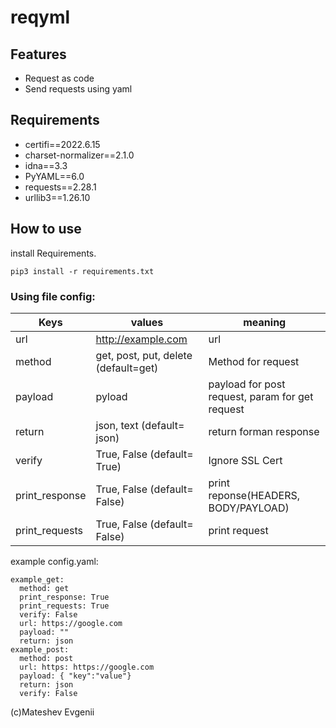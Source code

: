 # reqyml

## Features
- Request as code
- Send requests using yaml

## Requirements
- certifi==2022.6.15
- charset-normalizer==2.1.0
- idna==3.3
- PyYAML==6.0
- requests==2.28.1
- urllib3==1.26.10


## How to use
install Requirements.
``` 
pip3 install -r requirements.txt
``` 



### Using file config:  

| Keys | values | meaning |
| ------ | ------ | ------ |
| url | http://example.com | url | 
| method |  get, post, put, delete (default=get) | Method for request |
| payload | pyload  | payload for post request, param for get request |
| return | json, text (default= json) | return forman response |
| verify | True, False (default= True) | Ignore SSL Cert | 
| print_response | True, False (default= False) | print reponse(HEADERS, BODY/PAYLOAD) |
| print_requests | True, False (default= False) | print request |




example config.yaml:
``` 
example_get:
  method: get
  print_response: True
  print_requests: True
  verify: False
  url: https://google.com
  payload: ""
  return: json
example_post:
  method: post
  url: https: https://google.com
  payload: { "key":"value"}
  return: json
  verify: False
```




(c)Mateshev Evgenii